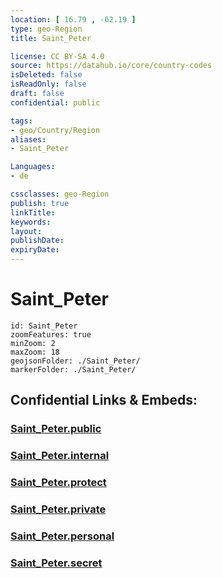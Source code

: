 ```yaml
---
location: [ 16.79 , -62.19 ] 
type: geo-Region
title: Saint_Peter

license: CC BY-SA 4.0
source: https://datahub.io/core/country-codes
isDeleted: false
isReadOnly: false
draft: false
confidential: public

tags:
- geo/Country/Region
aliases:
- Saint_Peter

Languages:
- de

cssclasses: geo-Region
publish: true
linkTitle: 
keywords: 
layout: 
publishDate: 
expiryDate: 
---
```


# Saint_Peter

```leaflet
id: Saint_Peter
zoomFeatures: true 
minZoom: 2 
maxZoom: 18
geojsonFolder: ./Saint_Peter/
markerFolder: ./Saint_Peter/
```


## Confidential Links & Embeds: 

### [Saint_Peter.public](/_public/\Earth\Continent\America~Caribbean\Montserrat\parishes~MontserratSaint_Peter.public.md) 

### [Saint_Peter.internal](/_internal/\Earth\Continent\America~Caribbean\Montserrat\parishes~MontserratSaint_Peter.internal.md) 

### [Saint_Peter.protect](/_protect/\Earth\Continent\America~Caribbean\Montserrat\parishes~MontserratSaint_Peter.protect.md) 

### [Saint_Peter.private](/_private/\Earth\Continent\America~Caribbean\Montserrat\parishes~MontserratSaint_Peter.private.md) 

### [Saint_Peter.personal](/_personal/\Earth\Continent\America~Caribbean\Montserrat\parishes~MontserratSaint_Peter.personal.md) 

### [Saint_Peter.secret](/_secret/\Earth\Continent\America~Caribbean\Montserrat\parishes~MontserratSaint_Peter.secret.md)

